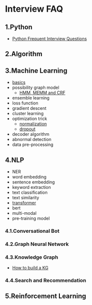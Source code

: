 # Interview FAQ

## 1.Python
- [Python Frequent Interview Questions](1_python_faq/README.md)
## 2.Algorithm
## 3.Machine Learning
- [basics](3_machine_learning_faq/1_basics/README.md)
- possibility graph model
    - [HMM, MEMM and CRF](3_machine_learning_faq/2_possibility_graph/HMM_MEMM_CRF.md)
- ensemble learning
- loss function
- gradient descent
- cluster learning
- optimization trick
    - [normalization](3_machine_learning_faq/7_optimization_trick/normalization.md)
    - [dropout](3_machine_learning_faq/7_optimization_trick/dropout.md)
- decoder algorithm
- abnormal detection
- data pre-processing

## 4.NLP
- NER
- word embedding
- sentence embedding
- keyword extraction
- text classification
- text similarity
- [transformer](4_0_nlp_faq/7_transformer/README.md)
- bert
- multi-modal
- pre-training model

### 4.1.Conversational Bot
### 4.2.Graph Neural Network
### 4.3.Knowledge Graph
- [How to build a KG](4_3_knowledge_graph_faq/README.md)
### 4.4.Search and Recommendation

## 5.Reinforcement Learning
